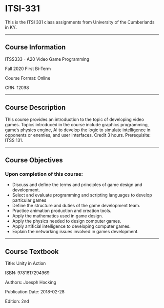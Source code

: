 # ITSI-331

This is the ITSI 331 class assignments from University of the Cumberlands in KY.

---
## Course Information
ITSS333 - A20 Video Game Programming

Fall 2020 First Bi-Term

Course Format: Online

CRN: 12098

---

## Course Description

This course provides an introduction to the topic of developing video games. Topics introduced in the course include graphics programming, game’s physics engine, AI to develop the logic to simulate intelligence in opponents or enemies, and user interfaces. Credit 3 hours. Prerequisite: ITSS 131.

---
## Course Objectives 
### Upon completion of this course:
- Discuss and define the terms and principles of game design and development.
- Select and evaluate programming and scripting languages to develop particular games
- Define the structure and duties of the game development team.
- Practice animation production and creation tools.
- Apply the mathematics used in game design.
- Apply the physics needed to design computer games.
- Apply artificial intelligence to developing computer games.
- Explain the networking issues involved in games development. 
--- 
## Course Textbook
Title: Unity in Action

ISBN: 9781617294969

Authors: Joesph Hocking

Publication Date: 2018-02-28

Edition: 2nd 


